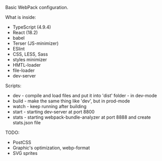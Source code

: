 Basic WebPack configuration.

What is inside:

- TypeScript (4.9.4)
- React (18.2)
- babel
- Terser (JS-minimizer)
- ESlint
- CSS, LESS, Sass
- styles minimizer
- HMTL-loader
- file-loader
- dev-server

Scripts:

- dev - compile and load files and put it into 'dist' folder - in dev-mode
- build - make the same thing like 'dev', but in prod-mode
- watch - keep running after building
- start - starting dev-server at port 8800
- stats - starting webpack-bundle-analyzer at port 8888 and create stats.json file

TODO:

- PostCSS
- Graphic's optimization, webp-format
- SVG sprites